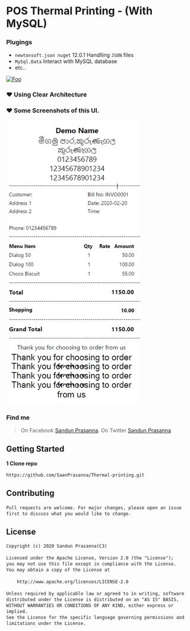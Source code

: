 # POS Thermal Printing - (With MySQL)
### Plugings
- `newtonsoft.json nuget` 12.0.1 Handlling ```JSON``` files
- `MySql.Data` Interact with MySQL database
- etc..

<a href="https://www.buymeacoffee.com/SandunPrasanna" rel="some text">![Foo](https://camo.githubusercontent.com/c3f856bacd5b09669157ed4774f80fb9d8622dd45ce8fdf2990d3552db99bd27/68747470733a2f2f7777772e6275796d6561636f666665652e636f6d2f6173736574732f696d672f637573746f6d5f696d616765732f6f72616e67655f696d672e706e67)</a>
### ❤ Using Clear Architecture 

###  ❤ Some Screenshots of this UI.	

![alt text](https://github.com/SaanPrasanna/Thermal-printing/blob/master/sample.jpg?raw=true)

### Find me
> On Facebook [Sandun Prasanna](https://www.facebook.com/R00T.G3N3S1S/).
> On Twitter [Sandun Prasanna](https://www.twitter.com/saanPrasanna)

## Getting Started
**1 Clone repo**
```
https://github.com/SaanPrasanna/Thermal-printing.git
```


## Contributing
```
Pull requests are welcome. For major changes, please open an issue first to discuss what you would like to change.
```

## License
```
Copyright (c) 2020 Sandun Prasanna(C3)

Licensed under the Apache License, Version 2.0 (the "License");
you may not use this file except in compliance with the License.
You may obtain a copy of the License at

    http://www.apache.org/licenses/LICENSE-2.0

Unless required by applicable law or agreed to in writing, software
distributed under the License is distributed on an "AS IS" BASIS,
WITHOUT WARRANTIES OR CONDITIONS OF ANY KIND, either express or implied.
See the License for the specific language governing permissions and
limitations under the License.
```
